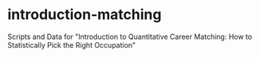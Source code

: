 # introduction-matching
 Scripts and Data for "Introduction to Quantitative Career Matching: How to Statistically Pick the Right Occupation"
